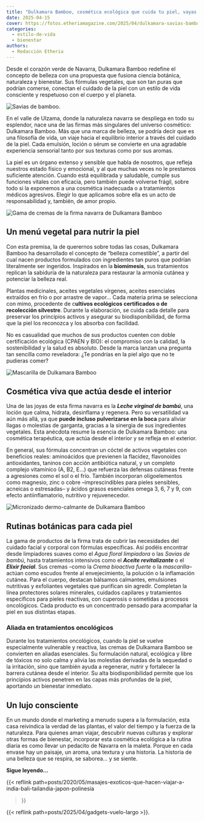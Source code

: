 ```yaml
---
title: "Dulkamara Bamboo, cosmética ecológica que cuida tu piel, vayas donde vayas"
date: 2025-04-15
cover: https://fotos.etheriamagazine.com/2025/04/dulkamara-savias-bambu.jpeg
categories: 
  - estilo-de-vida
  - bienestar
authors: 
  - Redacción Etheria
---
```


Desde el corazón verde de Navarra, Dulkamara Bamboo redefine el concepto de belleza con 
una propuesta que fusiona ciencia botánica, naturaleza y bienestar. Sus fórmulas 
vegetales, que son tan puras que podrían comerse, conectan el cuidado de la piel con un 
estilo de vida consciente y respetuoso con el cuerpo y el planeta. 

![Savias de bamboo.](https://fotos.etheriamagazine.com/2025/04/dulkamara-savias-bambu.jpeg "Savias de bamboo para limpiar y nutrir al mismo tiempo.")

En el valle de Ulzama, donde la naturaleza navarra se despliega en todo su esplendor, 
nace una de las firmas más singulares del universo cosmético: Dulkamara Bamboo. Más que 
una marca de belleza, se podría decir que es una filosofía de vida, un viaje hacia el 
equilibrio interior a través del cuidado de la piel. Cada emulsión, loción o sérum se 
convierte en una agradable experiencia sensorial tanto por sus texturas como por sus 
aromas. 

La piel es un órgano extenso y sensible que habla de nosotros, que refleja nuestros 
estado físico y emocional, y al que muchas veces no le prestamos suficiente atención. 
Cuando está equilibrada y saludable, cumple sus funciones vitales con eficacia, pero 
también puede volverse frágil, sobre todo si la exponemos a una cosmética inadecuada o a 
tratamientos médicos agresivos. Elegir lo que aplicamos sobre ella es un acto de 
responsabilidad y, también, de amor propio. 

![Gama de cremas de la firma navarra de Dulkamara Bamboo](https://fotos.etheriamagazine.com/2025/04/dulkamara-bamboo-cremas-piel-sensible.jpg "Toda la gama de de Dulkamara Bamboo es adecuada durante los tratamientos oncológicos.")

## Un menú vegetal para nutrir la piel

Con esta premisa, la de querernos sobre todas las cosas, Dulkamara Bamboo ha 
desarrollado el concepto de “belleza comestible”, a partir del cual nacen productos 
formulados con ingredientes tan puros que podrían literalmente ser ingeridos. Inspirados 
en la **biomímesis**, sus tratamientos replican la sabiduría de la naturaleza para 
restaurar la armonía cutánea y potenciar la belleza real. 

Plantas medicinales, aceites vegetales vírgenes, aceites esenciales extraídos en frío o 
por arrastre de vapor… Cada materia prima se selecciona con mimo, procedente de 
c**ultivos ecológicos certificados o de recolección silvestre**. Durante la elaboración, 
se cuida cada detalle para preservar los principios activos y asegurar su 
biodisponibilidad, de forma que la piel los reconozca y los absorba con facilidad. 

No es casualidad que muchos de sus productos cuenten con doble certificación ecológica 
(CPAEN y BIO): el compromiso con la calidad, la sostenibilidad y la salud es absoluto. 
Desde la marca lanzan una pregunta tan sencilla como reveladora: ¿Te pondrías en la piel 
algo que no te pudieras comer? 

![Mascarilla de Dulkamara Bamboo](https://fotos.etheriamagazine.com/2025/04/dulkamara-bamboo-mascarilla.jpeg "Mascarilla de Dulkamara Bamboo, para una limpieza profunda de la piel .")

## Cosmética viva que actúa desde el interior

Una de las joyas de esta firma navarra es la **_Leche virginal de bambú_**, una loción 
que calma, hidrata, desinflama y regenera. Pero su versatilidad va aún más allá, ya que 
**puede incluso pulverizarse en la boca** para aliviar llagas o molestias de garganta, 
gracias a la sinergia de sus ingredientes vegetales. Esta anécdota resume la esencia de 
Dulkamara Bamboo: una cosmética terapéutica, que actúa desde el interior y se refleja en 
el exterior. 

En general, sus fórmulas concentran un cóctel de activos vegetales con beneficios 
reales: aminoácidos que previenen la flacidez, flavonoides antioxidantes, taninos con 
acción antibiótica natural, y un completo complejo vitamínico (A, B2, E…) que refuerza 
las defensas cutáneas frente a agresiones como el sol o el frío. También incorporan 
oligoelementos como magnesio, zinc o cobre –imprescindibles para pieles sensibles, 
acneicas o estresadas– y ácidos grasos esenciales omega 3, 6, 7 y 9, con efecto 
antiinflamatorio, nutritivo y rejuvenecedor. 

![Micronizado dermo-calmante de Dulkamara Bamboo](https://fotos.etheriamagazine.com/2025/04/dulkamara-bamboo-micronizado-dermocalmante.jpeg "Micronizado dermo-calmante, un producto anti-rojeces.")

## Rutinas botánicas para cada piel

La gama de productos de la firma trata de cubrir las necesidades del cuidado facial y 
corporal con fórmulas específicas. Así podéis encontrar desde limpiadores suaves como el 
_Agua floral limpiadora_ o las _Savias de bambú_, hasta tratamientos intensivos como el 
**_Aceite revitalizante_** o el **_Elixir facial_**. Sus cremas –como la _Crema 
bioactiva fuerte_ o la _mascarilla_– actúan como escudos frente al envejecimiento, la 
polución o la inflamación cutánea. Para el cuerpo, destacan bálsamos calmantes, 
emulsiones nutritivas y exfoliantes vegetales que purifican sin agredir. Completan la 
línea protectores solares minerales, cuidados capilares y tratamientos específicos para 
pieles reactivas, con cuperosis o sometidas a procesos oncológicos. Cada producto es un 
concentrado pensado para acompañar la piel en sus distintas etapas. 

### Aliada en tratamientos oncológicos

Durante los tratamientos oncológicos, cuando la piel se vuelve especialmente vulnerable 
y reactiva, las cremas de Dulkamara Bamboo se convierten en aliadas esenciales. Su 
formulación natural, ecológica y libre de tóxicos no solo calma y alivia las molestias 
derivadas de la sequedad o la irritación, sino que también ayuda a regenerar, nutrir y 
fortalecer la barrera cutánea desde el interior. Su alta biodisponibilidad permite que 
los principios activos penetren en las capas más profundas de la piel, aportando un 
bienestar inmediato. 

## Un lujo consciente

En un mundo donde el marketing a menudo supera a la formulación, esta casa reivindica la 
verdad de las plantas, el valor del tiempo y la fuerza de la naturaleza. Para quienes 
aman viajar, descubrir nuevas culturas y explorar otras formas de bienestar, incorporar 
esta cosmética ecológica a la rutina diaria es como llevar un pedacito de Navarra en la 
maleta. Porque en cada envase hay un paisaje, un aroma, una textura y una historia. La 
historia de una belleza que se respira, se saborea… y se siente. 

**Sigue leyendo...** 

{{< reflink 
path=posts/2020/05/masajes-exoticos-que-hacen-viajar-a-india-bali-tailandia-japon-polinesia 
>}} 

{{< reflink path=posts/2025/04/gadgets-vuelo-largo >}}.
